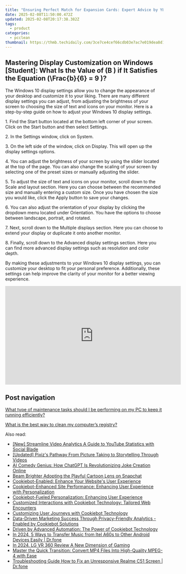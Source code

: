 ```yaml
---
title: "Ensuring Perfect Match for Expansion Cards: Expert Advice by YL Computing Tech Guides"
date: 2025-02-08T11:50:00.472Z
updated: 2025-02-08T20:17:38.382Z
tags:
  - product
categories:
  - pcclean
thumbnail: https://thmb.techidaily.com/3ce7ce4cef66cdb03e7ac7e019dea8d112e1795f84ca632563f78a12990cc533.jpg
---
```


## Mastering Display Customization on Windows [Student]: What Is the Value of \(B \) if It Satisfies the Equation \(\Frac{b}{6} = 9 \)?

The Windows 10 display settings allow you to change the appearance of your desktop and customize it to your liking. There are many different display settings you can adjust, from adjusting the brightness of your screen to choosing the size of text and icons on your monitor. Here is a step-by-step guide on how to adjust your Windows 10 display settings. 

1\. Find the Start button located at the bottom left corner of your screen. Click on the Start button and then select Settings.

2\. In the Settings window, click on System.

3\. On the left side of the window, click on Display. This will open up the display settings options. 

4\. You can adjust the brightness of your screen by using the slider located at the top of the page. You can also change the scaling of your screen by selecting one of the preset sizes or manually adjusting the slider.

5\. To adjust the size of text and icons on your monitor, scroll down to the Scale and layout section. Here you can choose between the recommended size and manually entering a custom size. Once you have chosen the size you would like, click the Apply button to save your changes.

6\. You can also adjust the orientation of your display by clicking the dropdown menu located under Orientation. You have the options to choose between landscape, portrait, and rotated.

7\. Next, scroll down to the Multiple displays section. Here you can choose to extend your display or duplicate it onto another monitor.

8\. Finally, scroll down to the Advanced display settings section. Here you can find more advanced display settings such as resolution and color depth. 

By making these adjustments to your Windows 10 display settings, you can customize your desktop to fit your personal preference. Additionally, these settings can help improve the clarity of your monitor for a better viewing experience.

<!-- affiliate ads begin -->
<iframe width="560" height="315" src="https://www.youtube.com/embed/M5pwd2mwaQQ?si=qyZHgdTlbQbc32Mp" title="YouTube video player" frameborder="0" allow="accelerometer; autoplay; clipboard-write; encrypted-media; gyroscope; picture-in-picture; web-share" referrerpolicy="strict-origin-when-cross-origin" allowfullscreen></iframe>
<!-- affiliate ads end -->

## Post navigation

[What type of maintenance tasks should I be performing on my PC to keep it running efficiently?](https://tools.techidaily.com/pcclean/products/)

[What is the best way to clean my computer’s registry?](https://tools.techidaily.com/pcclean/products/)

<ins class="adsbygoogle"
     style="display:block"
     data-ad-format="autorelaxed"
     data-ad-client="ca-pub-7571918770474297"
     data-ad-slot="1223367746"></ins>

<ins class="adsbygoogle"
     style="display:block"
     data-ad-client="ca-pub-7571918770474297"
     data-ad-slot="8358498916"
     data-ad-format="auto"
     data-full-width-responsive="true"></ins>

<span class="atpl-alsoreadstyle">Also read:</span>
<div><ul>
<li><a href="https://youtube-help.techidaily.com/new-streamline-video-analytics-a-guide-to-youtube-statistics-with-social-blade/"><u>[New] Streamline Video Analytics A Guide to YouTube Statistics with Social Blade</u></a></li>
<li><a href="https://extra-support.techidaily.com/updated-pixizs-pathway-from-picture-taking-to-storytelling-through-videos/"><u>[Updated] Pixiz's Pathway From Picture Taking to Storytelling Through Videos</u></a></li>
<li><a href="https://tech-haven.techidaily.com/ai-comedy-genius-how-chatgpt-is-revolutionizing-joke-creation-online/"><u>AI Comedy Genius: How ChatGPT Is Revolutionizing Joke Creation Online</u></a></li>
<li><a href="https://extra-lessons.techidaily.com/beam-brighter-adopting-the-playful-cartoon-lens-on-snapchat/"><u>Beam Brighter Adopting the Playful Cartoon Lens on Snapchat</u></a></li>
<li><a href="https://discover-best.techidaily.com/cookiebot-enabled-enhance-your-websites-user-experience/"><u>Cookiebot-Enabled: Enhance Your Website's User Experience</u></a></li>
<li><a href="https://discover-best.techidaily.com/cookiebot-enhanced-site-performance-enhancing-user-experience-with-personalization/"><u>Cookiebot-Enhanced Site Performance: Enhancing User Experience with Personalization</u></a></li>
<li><a href="https://discover-best.techidaily.com/cookiebot-fueled-personalization-enhancing-user-experience/"><u>Cookiebot-Fueled Personalization: Enhancing User Experience</u></a></li>
<li><a href="https://discover-best.techidaily.com/customized-interactions-with-cookiebot-technology-tailored-web-encounters/"><u>Customized Interactions with Cookiebot Technology: Tailored Web Encounters</u></a></li>
<li><a href="https://discover-best.techidaily.com/customizing-user-journeys-with-cookiebot-technology/"><u>Customizing User Journeys with Cookiebot Technology</u></a></li>
<li><a href="https://discover-best.techidaily.com/data-driven-marketing-success-through-privacy-friendly-analytics-enabled-by-cookiebot-solutions/"><u>Data-Driven Marketing Success Through Privacy-Friendly Analytics - Enabled by Cookiebot Solutions</u></a></li>
<li><a href="https://discover-best.techidaily.com/driven-by-advanced-automation-the-power-of-cookiebot-technology/"><u>Driven by Advanced Automation: The Power of Cookiebot Technology</u></a></li>
<li><a href="https://android-transfer.techidaily.com/in-2024-5-ways-to-transfer-music-from-itel-a60s-to-other-android-devices-easily-drfone-by-drfone-transfer-from-android-transfer-from-android/"><u>In 2024, 5 Ways to Transfer Music from Itel A60s to Other Android Devices Easily | Dr.fone</u></a></li>
<li><a href="https://fox-cloud.techidaily.com/in-2024-lg-vr-360-review-a-new-dimension-of-gaming/"><u>In 2024, LG VR 360 Review A New Dimension of Gaming</u></a></li>
<li><a href="https://some-knowledge.techidaily.com/master-the-quick-transition-convert-mp4-files-into-high-quality-mpeg-4-with-ease/"><u>Master the Quick Transition: Convert MP4 Files Into High-Quality MPEG-4 with Ease</u></a></li>
<li><a href="https://howto.techidaily.com/troubleshooting-guide-how-to-fix-an-unresponsive-realme-c51-screen-drfone-by-drfone-fix-android-problems-fix-android-problems/"><u>Troubleshooting Guide How to Fix an Unresponsive Realme C51 Screen | Dr.fone</u></a></li>
</ul></div>


